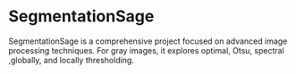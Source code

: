# SegmentationSage
SegmentationSage is a comprehensive project focused on advanced image processing techniques. For gray images, it explores optimal, Otsu, spectral ,globally, and locally thresholding.

